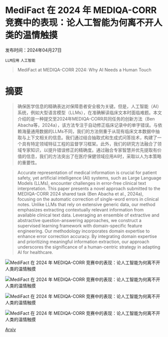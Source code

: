 # MediFact 在 2024 年 MEDIQA-CORR 竞赛中的表现：论人工智能为何离不开人类的温情触摸

发布时间：2024年04月27日

`LLM应用` `人工智能`

> MediFact at MEDIQA-CORR 2024: Why AI Needs a Human Touch

# 摘要

> 确保医学信息的精确表达对保障患者安全极为关键。但是，人工智能（AI）系统，例如大型语言模型（LLMs），在准确解读临床文本时面临难题。本文介绍的是一种提交至2024年MEDIQA-CORR共同任务的创新方法（Ben Abacha等，2024a），该方法专注于自动修正临床记录中的单字错误。与依赖海量通用数据的LLMs不同，我们的方法侧重于从现有临床文本数据中抽取与上下文相关的信息。我们通过结合抽取式和生成式问答技术，构建了一个具有特定领域特征工程的监督学习框架。此外，我们的研究方法融合了领域专家知识，以提升错误修正的精确度。通过融合专家智慧并优先提取有价值的信息，我们的方法突出了在医疗保健领域应用AI时，采取以人为本策略的重要性。

> Accurate representation of medical information is crucial for patient safety, yet artificial intelligence (AI) systems, such as Large Language Models (LLMs), encounter challenges in error-free clinical text interpretation. This paper presents a novel approach submitted to the MEDIQA-CORR 2024 shared task (Ben Abacha et al., 2024a), focusing on the automatic correction of single-word errors in clinical notes. Unlike LLMs that rely on extensive generic data, our method emphasizes extracting contextually relevant information from available clinical text data. Leveraging an ensemble of extractive and abstractive question-answering approaches, we construct a supervised learning framework with domain-specific feature engineering. Our methodology incorporates domain expertise to enhance error correction accuracy. By integrating domain expertise and prioritizing meaningful information extraction, our approach underscores the significance of a human-centric strategy in adapting AI for healthcare.

![MediFact 在 2024 年 MEDIQA-CORR 竞赛中的表现：论人工智能为何离不开人类的温情触摸](../../..//opt/data/Projects/HuggingArxiv/paper_images/2404.17999/Correct.png)

![MediFact 在 2024 年 MEDIQA-CORR 竞赛中的表现：论人工智能为何离不开人类的温情触摸](../../..//opt/data/Projects/HuggingArxiv/paper_images/2404.17999/error.png)

![MediFact 在 2024 年 MEDIQA-CORR 竞赛中的表现：论人工智能为何离不开人类的温情触摸](../../..//opt/data/Projects/HuggingArxiv/paper_images/2404.17999/corr1stepp.png)

![MediFact 在 2024 年 MEDIQA-CORR 竞赛中的表现：论人工智能为何离不开人类的温情触摸](../../..//opt/data/Projects/HuggingArxiv/paper_images/2404.17999/corr2stepp.png)

[Arxiv](https://arxiv.org/abs/2404.17999)